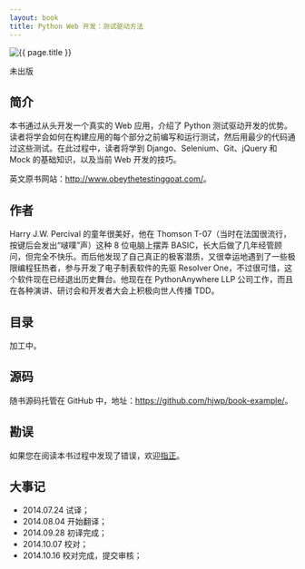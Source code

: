 ```yaml
---
layout: book
title: Python Web 开发：测试驱动方法
---
```


<aside class="purchase">
    <p><img class="border" src="{{ site.baseurl }}/assets/images/covers/python-tdd.jpg" title="{{ page.title }}" /></p>
    <p class="unpublish">未出版</p>
</aside>

## 简介

本书通过从头开发一个真实的 Web 应用，介绍了 Python 测试驱动开发的优势。读者将学会如何在构建应用的每个部分之前编写和运行测试，然后用最少的代码通过这些测试。在此过程中，读者将学到 Django、Selenium、Git、jQuery 和 Mock 的基础知识，以及当前 Web 开发的技巧。

英文原书网站：<http://www.obeythetestinggoat.com/>。

## 作者

Harry J.W. Percival 的童年很美好，他在 Thomson T-07（当时在法国很流行，按键后会发出“啵噗”声）这种 8 位电脑上摆弄 BASIC，长大后做了几年经管顾问，但完全不快乐。而后他发现了自己真正的极客潜质，又很幸运地遇到了一些极限编程狂热者，参与开发了电子制表软件的先驱 Resolver One，不过很可惜，这个软件现在已经退出历史舞台。他现在在 PythonAnywhere LLP 公司工作，而且在各种演讲、研讨会和开发者大会上积极向世人传播 TDD。

## 目录

加工中。

## 源码

随书源码托管在 GitHub 中，地址：<https://github.com/hjwp/book-example/>。

## 勘误

如果您在阅读本书过程中发现了错误，欢迎[指正](http://www.ituring.com.cn/book/1486 "提交勘误")。

## 大事记

- 2014.07.24 试译；
- 2014.08.04 开始翻译；
- 2014.09.28 初译完成；
- 2014.10.07 校对；
- 2014.10.16 校对完成，提交审核；
